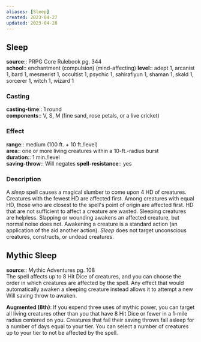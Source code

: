```yaml
---
aliases: [Sleep]
created: 2023-04-27
updated: 2023-04-28
---
```


## Sleep

**source**:: PRPG Core Rulebook pg. 344  
**school**:: enchantment (compulsion) (mind-affecting)
**level**:: adept 1, arcanist 1, bard 1, mesmerist 1, occultist 1, psychic 1, sahirafiyun 1, shaman 1, skald 1, sorcerer 1, witch 1, wizard 1

### Casting

**casting-time**:: 1 round  
**components**:: V, S, M (fine sand, rose petals, or a live cricket)

### Effect

**range**:: medium (100 ft. + 10 ft./level)  
**area**:: one or more living creatures within a 10-ft.-radius burst  
**duration**:: 1 min./level  
**saving-throw**:: Will negates
**spell-resistance**:: yes

### Description

A *sleep* spell causes a magical slumber to come upon 4 HD of creatures. Creatures with the fewest HD are affected first. Among creatures with equal HD, those who are closest to the spell's point of origin are affected first. HD that are not sufficient to affect a creature are wasted. Sleeping creatures are helpless. Slapping or wounding awakens an affected creature, but normal noise does not. Awakening a creature is a standard action (an application of the aid another action). *Sleep* does not target unconscious creatures, constructs, or undead creatures.

## Mythic Sleep

**source**:: Mythic Adventures pg. 108  
The spell affects up to 8 Hit Dice of creatures, and you can choose the order in which creatures are affected by the spell. Any effect that would automatically awaken a sleeping creature instead allows it to attempt a new Will saving throw to awaken.  
  
**Augmented (8th)**: If you expend three uses of mythic power, you can target all living creatures other than you that have 8 Hit Dice or fewer in a 1-mile radius centered on you. Creatures that fail their saving throws fall asleep for a number of days equal to your tier. You can select a number of creatures up to your tier to not be affected by the spell.
